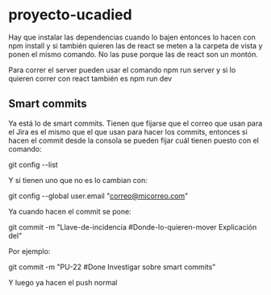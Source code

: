 # proyecto-ucadied
Hay que instalar las dependencias cuando lo bajen entonces lo hacen
con npm install y si también quieren las de react se meten a la
carpeta de vista y ponen el mismo comando. No las puse porque las 
de react son un montón.

Para correr el server pueden usar el comando npm run server y si
lo quieren correr con react también es npm run dev

## Smart commits
Ya está lo de smart commits. Tienen que fijarse que el correo que
usan para el Jira es el mismo que el que usan para hacer los commits,
entonces si hacen el commit desde la consola se pueden fijar cuál
tienen puesto con el comando:

git config --list

Y si tienen uno que no es lo cambian con:

git config --global user.email "correo@micorreo.com"

Ya cuando hacen el commit se pone:

git commit -m "Llave-de-incidencia \#Donde-lo-quieren-mover Explicación del"

Por ejemplo:

git commit -m "PU-22 \#Done Investigar sobre smart commits"

Y luego ya hacen el push normal

